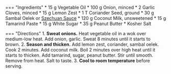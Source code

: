 === "Ingredients"
    * 15 g Vegetable Oil
    * 100 g Onion, minced
    * 2 Garlic Cloves, minced
    * 15 g Lemon Zest
    * 1 T Coriander Seed, ground
    * 30 g Sambal Oelek or [Szechuan Sauce](../../seasonings/infused-oils/szechuan-oil.md)
    * 120 g Coconut Milk, unsweetened
    * 15 g Tamarind Paste
    * 15 g White Sugar
    * 35 g Peanut Butter
    * Kosher Salt

=== "Directions"
    1. **Sweat onions.** Heat vegetable oil in a wok over medium-low heat. Add onion, garlic. Sweat 8 minutes until it starts to brown.
    2. **Season and thicken.** Add lemon zest, coriander, sambal oelek. Cook 2 minutes. Add coconut milk. Boil 2 minutes over high heat until it starts to thicken. Add tamarind, sugar, peanut butter. Stir until smooth. Remove from heat. Salt to taste.
    3. **Cool to room temperature** before serving.

[^1]:
    Yeo, Chris. ["Garlic Peanut Sauce."](https://www.foodandwine.com/recipes/garlic-peanut-sauce). *Food & Wine.* May 2009.
